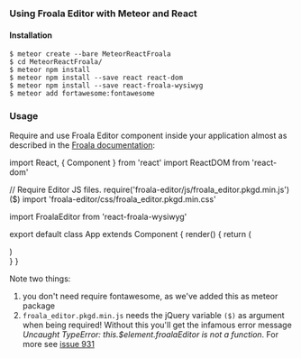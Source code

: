 
### Using Froala Editor with Meteor and React

#### Installation

    $ meteor create --bare MeteorReactFroala
    $ cd MeteorReactFroala/
    $ meteor npm install
    $ meteor npm install --save react react-dom
    $ meteor npm install --save react-froala-wysiwyg
    $ meteor add fortawesome:fontawesome

### Usage

Require and use Froala Editor component inside your application almost as described in the <a href="https://www.froala.com/wysiwyg-editor/docs/framework-plugins/react">Froala documentation</a>:

  import React, { Component } from 'react'
  import ReactDOM from 'react-dom'
  
  // Require Editor JS files.
  require('froala-editor/js/froala_editor.pkgd.min.js')($)
  import 'froala-editor/css/froala_editor.pkgd.min.css'
  
  import FroalaEditor from 'react-froala-wysiwyg'
  
  export default class App extends Component {
    render() {
       return (
        <div className='mainApp'>
          <FroalaEditor
            tag='textarea'
          />
        </div>
      )   
    }
  }

Note two things:

1. you don't need require fontawesome, as we've added this as meteor package
2. `froala_editor.pkgd.min.js` needs the jQuery variable `($)` as argument when being required! Without this you'll get the infamous error message _Uncaught TypeError: this.$element.froalaEditor is not a function_. For more see <a href="https://github.com/froala/wysiwyg-editor/issues/931">issue 931</a>
